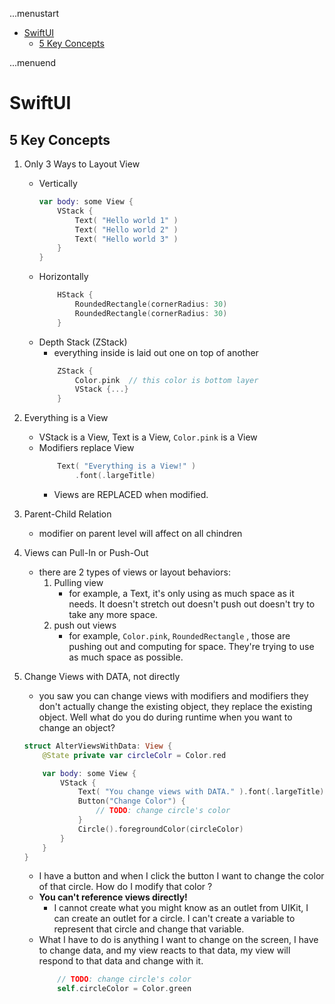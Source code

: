 ...menustart

- [SwiftUI](#5d807df8e2d0f6fcc3b5037b78ab9d09)
    - [5 Key Concepts](#38f436faa7f34c14982697944ce9bc33)

...menuend


<h2 id="5d807df8e2d0f6fcc3b5037b78ab9d09"></h2>


# SwiftUI

<h2 id="38f436faa7f34c14982697944ce9bc33"></h2>


## 5 Key Concepts

1. Only 3 Ways to Layout View
    - Vertically
        ```swift
        var body: some View {
            VStack {
                Text( "Hello world 1" )
                Text( "Hello world 2" )
                Text( "Hello world 3" )
            }
        }
        ```
    - Horizontally
        ```swift
            HStack {
                RoundedRectangle(cornerRadius: 30)
                RoundedRectangle(cornerRadius: 30)
            }
        ```
    - Depth Stack (ZStack)
        - everything inside is laid out one on top of another
        ```swift
            ZStack {
                Color.pink  // this color is bottom layer
                VStack {...}
            }
        ```

2. Everything is a View
    - VStack is a View, Text is a View, `Color.pink` is a View
    - Modifiers replace View
        ```swift
            Text( "Everything is a View!" )
                .font(.largeTitle)
        ```
        - Views are REPLACED when modified.
3. Parent-Child Relation
    - modifier on parent level will affect on all chindren
4. Views can Pull-In or Push-Out
    - there are 2 types of views or layout behaviors: 
        1. Pulling view 
            - for example, a Text, it's only using as much space as it needs. It doesn't stretch out doesn't push out doesn't try to take any more space.
        2. push out views
            - for example, `Color.pink`, `RoundedRectangle` , those are pushing out and computing for space. They're trying to use as much space as possible.
5. Change Views with DATA, not directly
    - you saw you can change views with modifiers and modifiers they don't actually change the existing object, they replace the existing object. Well what do you do during runtime when you want to change an object?
    ```swift
    struct AlterViewsWithData: View {
        @State private var circleColr = Color.red

        var body: some View {
            VStack {
                Text( "You change views with DATA." ).font(.largeTitle)
                Button("Change Color") {
                    // TODO: change circle's color
                }
                Circle().foregroundColor(circleColor)
            }
        }
    }
    ```
    - I have a button and when I click the button I want to change the color of that circle. How do I modify that color ?
    - **You can't reference views directly!**
        - I cannot create what you might know as an outlet from UIKit, I can create an outlet for a circle. I can't create a variable to represent that circle and change that variable.
    - What I have to do is anything I want to change on the screen, I have to change data, and my view reacts to that data, my view will respond to that data and change with it.
        ```swift
            // TODO: change circle's color
            self.circleColor = Color.green
        ```



